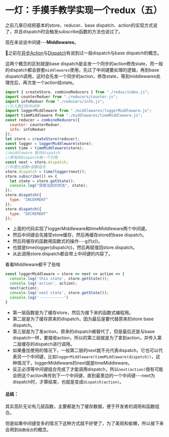 # 一灯：手摸手教学实现一个redux（五）
之前几章已经把基本的store、reducer、base dispatch、action的实现方式说了，并且dispatch时会触发subscribe函数的方法也说过了。

现在来说说中间键---**Middlewares**。

之前在[异步Action](https://github.com/TinyScript/notes/blob/master/react/redux/Action异步.md)与[Dispatch](https://github.com/TinyScript/notes/blob/master/react/redux/Dispatch.md)有说到过一般dispatch与base dispatch的概念。

这两个概念的区别就是base dispatch是会发一个同步的action修改state，而一般的dispatch都会嵌套`middlewares`使用，先过了中间键要处理的逻辑，再到base dispatch调用，这时会先发一个同步的action，修改state，等到middlewares处理完后，再次发一个action给state。

```javascript
import { createStore, combineReducers } from "./redux/index.js";
import counterReduer from "./reducers/counter.js";
import infoReduer from "./reducers/info.js";
//引入我们的中间件
import loggerMiddleware from "./middlewares/loggerMiddleware.js";
import timeMiddleware from "./middlewares/timeMiddleware.js";
const reducer = combineReducers({
  counter: counterReduer,
  info: infoReduer
});
let store = createStore(reducer);
const logger = loggerMiddleware(store);
const time = timeMiddleware(store);
//middleware 是对dispatch
//原有的dispatch做一个引用
const next = store.dispatch;
//科里化函数+函数组合
store.dispatch = time(logger(next));
store.subscribe(() => {
  let state = store.getState();
  console.log("获取当前的状态", state);
});
store.dispatch({
  type: "INCERMENT"
});
store.dispatch({
  type: "DECREMENT"
});
```

- 上面的代码实现了loggerMiddleware和timeMiddleware两个中间键。
- 然后中间键会先接受store缓存，然后再缓存store的base dispatch。
- 然后将缓存的函数用函数式的操作---g(f(x))。
- 也就是time(logger(dispatch))，然后再赋值回store.dispatch。
- 从此调用store.dispatch都会带上中间键的内容了。

看看Middleware都干了些啥
```javascript
const loggerMiddleware = store => next => action => {
  console.log('this state', store.getState());
  console.log('action', action);
  next(action);
  console.log('next state', store.getState());
  console.log('-----------')
}
```
- 第一层函数是为了缓存store，然后为接下来的函数式编程用。
- 第二层是为了缓存原来的dispatch，因为最后是要代替原来的store base dispatch。
- 第三层是为了发action，原来的dispatch被替代了，但是最后还是与base dispatch一样，要接收action，所以的第三层就是为了拿到action，并传入第二层缓存的dispatch进行调用。
- 如果叠加使用的情况下，一般第二层的next就不光代表dispatch，它也可以代表另一个中间键，比如`loggerMiddleware(timeMiddleware(dispatch))`，这种情况下，loggerMiddleware的next就是timeMiddleware。
- 反正必须等中间键组合完成了才能调用dispatch，所以`next(action)`很有可能会把这个action再传到下一个中间键，直到最里边的一个中间键---next为dispatch时，才算结束，也就是变成`dispatch(action)`。

#### 总结：
其实高阶无论有几层函数，主要都是为了缓存数据，便于开发者的调用和函数组合。

但是如果中间键变多的情况下这种方式就不好使了，为了美观和偷懒，所以接下来会用到`函数组合`的概念。